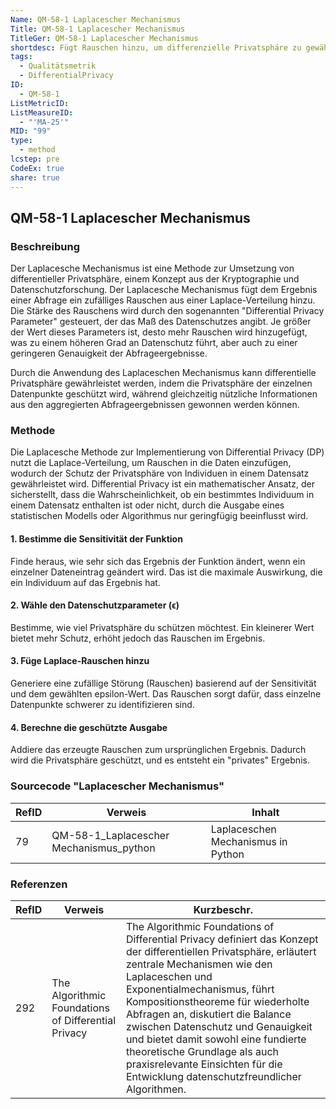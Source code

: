 ```yaml
---
Name: QM-58-1 Laplacescher Mechanismus
Title: QM-58-1 Laplacescher Mechanismus
TitleGer: QM-58-1 Laplacescher Mechanismus
shortdesc: Fügt Rauschen hinzu, um differenzielle Privatsphäre zu gewährleisten.
tags:
  - Qualitätsmetrik
  - DifferentialPrivacy
ID:
  - QM-58-1
ListMetricID: 
ListMeasureID:
  - "'MA-25'"
MID: "99"
type:
  - method
lcstep: pre
CodeEx: true
share: true
---
```

## QM-58-1 Laplacescher Mechanismus

### Beschreibung

Der Laplacesche Mechanismus ist eine Methode zur Umsetzung von differentieller Privatsphäre, einem Konzept aus der Kryptographie und Datenschutzforschung. Der Laplacesche Mechanismus fügt dem Ergebnis einer Abfrage ein zufälliges Rauschen aus einer Laplace-Verteilung hinzu. Die Stärke des Rauschens wird durch den sogenannten "Differential Privacy Parameter" gesteuert, der das Maß des Datenschutzes angibt. Je größer der Wert dieses Parameters ist, desto mehr Rauschen wird hinzugefügt, was zu einem höheren Grad an Datenschutz führt, aber auch zu einer geringeren Genauigkeit der Abfrageergebnisse.

Durch die Anwendung des Laplaceschen Mechanismus kann differentielle Privatsphäre gewährleistet werden, indem die Privatsphäre der einzelnen Datenpunkte geschützt wird, während gleichzeitig nützliche Informationen aus den aggregierten Abfrageergebnissen gewonnen werden können. 

### Methode

Die Laplacesche Methode zur Implementierung von Differential Privacy (DP) nutzt die Laplace-Verteilung, um Rauschen in die Daten einzufügen, wodurch der Schutz der Privatsphäre von Individuen in einem Datensatz gewährleistet wird. Differential Privacy ist ein mathematischer Ansatz, der sicherstellt, dass die Wahrscheinlichkeit, ob ein bestimmtes Individuum in einem Datensatz enthalten ist oder nicht, durch die Ausgabe eines statistischen Modells oder Algorithmus nur geringfügig beeinflusst wird.

#### 1. Bestimme die Sensitivität der Funktion
Finde heraus, wie sehr sich das Ergebnis der Funktion ändert, wenn ein einzelner Dateneintrag geändert wird. Das ist die maximale Auswirkung, die ein Individuum auf das Ergebnis hat.

#### 2. Wähle den Datenschutzparameter (ϵ)
Bestimme, wie viel Privatsphäre du schützen möchtest. Ein kleinerer Wert bietet mehr Schutz, erhöht jedoch das Rauschen im Ergebnis.

#### 3. Füge Laplace-Rauschen hinzu
Generiere eine zufällige Störung (Rauschen) basierend auf der Sensitivität und dem gewählten epsilon-Wert. Das Rauschen sorgt dafür, dass einzelne Datenpunkte schwerer zu identifizieren sind.

#### 4. Berechne die geschützte Ausgabe
Addiere das erzeugte Rauschen zum ursprünglichen Ergebnis. Dadurch wird die Privatsphäre geschützt, und es entsteht ein "privates" Ergebnis.


### Sourcecode "Laplacescher Mechanismus"
| RefID | Verweis                                 | Inhalt                             |
| ----- | --------------------------------------- | ---------------------------------- |
| 79    | QM-58-1_Laplacescher Mechanismus_python | Laplaceschen Mechanismus in Python |



### Referenzen
| RefID | Verweis                                               | Kurzbeschr.                                                                                                                                                                                                                                                                                                                                                                                                                                                                |
| ----- | ----------------------------------------------------- | -------------------------------------------------------------------------------------------------------------------------------------------------------------------------------------------------------------------------------------------------------------------------------------------------------------------------------------------------------------------------------------------------------------------------------------------------------------------------- |
| 292   |  The Algorithmic Foundations of Differential Privacy  | The Algorithmic Foundations of Differential Privacy definiert das Konzept der differentiellen Privatsphäre, erläutert zentrale Mechanismen wie den Laplaceschen und Exponentialmechanismus, führt Kompositionstheoreme für wiederholte Abfragen an, diskutiert die Balance zwischen Datenschutz und Genauigkeit und bietet damit sowohl eine fundierte theoretische Grundlage als auch praxisrelevante Einsichten für die Entwicklung datenschutzfreundlicher Algorithmen. |

